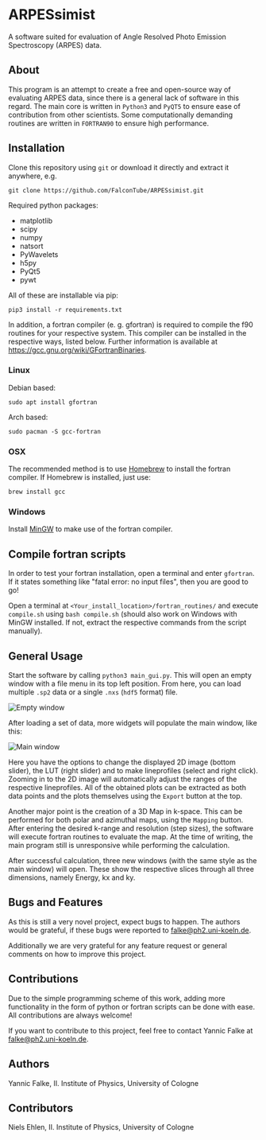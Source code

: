 # ARPESsimist

A software suited for evaluation of Angle Resolved Photo Emission Spectroscopy (ARPES) data.

## About

This program is an attempt to create a free and open-source way of evaluating ARPES data, since there is a general lack of software in this regard. The main core is written in `Python3` and `PyQT5` to ensure ease of contribution from other scientists. Some computationally demanding routines are written in `FORTRAN90` to ensure high performance.

## Installation

Clone this repository using `git` or download it directly and extract it anywhere, e.g.

```git clone https://github.com/FalconTube/ARPESsimist.git```

Required python packages:
- matplotlib
- scipy
- numpy
- natsort
- PyWavelets
- h5py
- PyQt5
- pywt

All of these are installable via pip:

```pip3 install -r requirements.txt```

In addition, a fortran compiler (e. g. gfortran) is required to compile the
f90 routines for your respective system. This compiler can be installed in the
respective ways, listed below. Further information is available at https://gcc.gnu.org/wiki/GFortranBinaries. 

### Linux

Debian based:

```sudo apt install gfortran```

Arch based:

```sudo pacman -S gcc-fortran```

### OSX

The recommended method is to use [Homebrew](https://brew.sh/) to install the fortran compiler. If Homebrew is installed, just use:

```brew install gcc```

### Windows

Install [MinGW](http://mingw-w64.org/doku.php) to make use of the fortran compiler.

## Compile fortran scripts

In order to test your fortran installation, open a terminal and enter `gfortran`. If it states something like "fatal error: no input files", then you are good to go!

Open a terminal at `<Your_install_location>/fortran_routines/` and execute `compile.sh` using `bash compile.sh` (should also work on Windows with MinGW installed. If not, extract the respective commands from the script manually).

## General Usage

Start the software by calling `python3 main_gui.py`. This will open an empty window with a file menu in its top left position. From here, you can load multiple `.sp2` data or a single `.nxs` (`hdf5` format) file.

![Empty window](https://github.com/FalconTube/ARPESsimist/blob/master/arpessimist/src/images/empty_win.png)

After loading a set of data, more widgets will populate the main window, like this:

![Main window](https://github.com/FalconTube/ARPESsimist/blob/master/arpessimist/src/images/main_win.png)

Here you have the options to change the displayed 2D image (bottom slider), the LUT (right slider) and to make lineprofiles (select and right click). Zooming in to the 2D image will automatically adjust the ranges of the respective lineprofiles. All of the obtained plots can be extracted as both data points and the plots themselves using the `Export` button at the top.

Another major point is the creation of a 3D Map in k-space. This can be performed for both polar and azimuthal maps, using the `Mapping` button. After entering the desired k-range and resolution (step sizes), the software will execute fortran routines to evaluate the map. At the time of writing, the main program still is unresponsive while performing the calculation.

After successful calculation, three new windows (with the same style as the main window) will open. These show the respective slices through all three dimensions, namely Energy, kx and ky.

## Bugs and Features

As this is still a very novel project, expect bugs to happen. The authors would be grateful, if these bugs were reported to <falke@ph2.uni-koeln.de>.

Additionally we are very grateful for any feature request or general comments on how to improve this project.

## Contributions

Due to the simple programming scheme of this work, adding more functionality in the form of python or fortran scripts can be done with ease. All contributions are always welcome! 

If you want to contribute to this project, feel free to contact Yannic Falke at <falke@ph2.uni-koeln.de>. 

## Authors

Yannic Falke, II. Institute of Physics, University of Cologne

## Contributors

Niels Ehlen, II. Institute of Physics, University of Cologne
